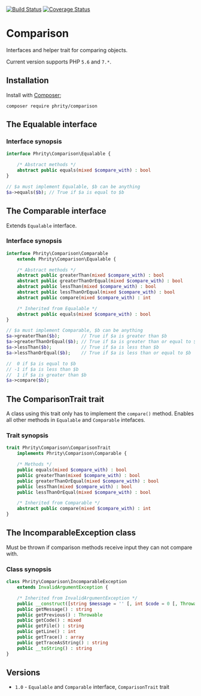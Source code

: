 [![Build Status](https://travis-ci.org/sirn-se/phrity-comparison.svg?branch=master)](https://travis-ci.org/sirn-se/phrity-comparison)
[![Coverage Status](https://coveralls.io/repos/github/sirn-se/phrity-comparison/badge.svg?branch=master)](https://coveralls.io/github/sirn-se/phrity-comparison?branch=master)

# Comparison

Interfaces and helper trait for comparing objects.

Current version supports PHP `5.6` and `7.*`.

## Installation

Install with [Composer](https://getcomposer.org/);
```
composer require phrity/comparison
```

## The Equalable interface

###  Interface synopsis

```php
interface Phrity\Comparison\Equalable {

    /* Abstract methods */
    abstract public equals(mixed $compare_with) : bool
}
```

```php
// $a must implement Equalable, $b can be anything
$a->equals($b); // True if $a is equal to $b
```

## The Comparable interface

Extends `Equalable` interface.

###  Interface synopsis

```php
interface Phrity\Comparison\Comparable
    extends Phrity\Comparison\Equalable {

    /* Abstract methods */
    abstract public greaterThan(mixed $compare_with) : bool
    abstract public greaterThanOrEqual(mixed $compare_with) : bool
    abstract public lessThan(mixed $compare_with) : bool
    abstract public lessThanOrEqual(mixed $compare_with) : bool
    abstract public compare(mixed $compare_with) : int

    /* Inherited from Equalable */
    abstract public equals(mixed $compare_with) : bool
}
```

```php
// $a must implement Comparable, $b can be anything
$a->greaterThan($b);        // True if $a is greater than $b
$a->greaterThanOrEqual($b); // True if $a is greater than or equal to $b
$a->lessThan($b);           // True if $a is less than $b
$a->lessThanOrEqual($b);    // True if $a is less than or equal to $b

//  0 if $a is equal to $b
// -1 if $a is less than $b
//  1 if $a is greater than $b
$a->compare($b);
```

## The ComparisonTrait trait

A class using this trait only has to implement the `compare()` method. Enables all other methods in `Equalable` and `Comparable` intefaces.

###  Trait synopsis

```php
trait Phrity\Comparison\ComparisonTrait
    implements Phrity\Comparison\Comparable {

    /* Methods */
    public equals(mixed $compare_with) : bool
    public greaterThan(mixed $compare_with) : bool
    public greaterThanOrEqual(mixed $compare_with) : bool
    public lessThan(mixed $compare_with) : bool
    public lessThanOrEqual(mixed $compare_with) : bool

    /* Inherited from Comparable */
    abstract public compare(mixed $compare_with) : int
}
```

## The IncomparableException class

Must be thrown if comparison methods receive input they can not compare with.

###  Class synopsis

```php
class Phrity\Comparison\IncomparableException
    extends InvalidArgumentException {

    /* Inherited from InvalidArgumentException */
    public __construct([string $message = '' [, int $code = 0 [, Throwable $previous = null]]])
    public getMessage() : string
    public getPrevious() : Throwable
    public getCode() : mixed
    public getFile() : string
    public getLine() : int
    public getTrace() : array
    public getTraceAsString() : string
    public __toString() : string
}
```

## Versions

* `1.0` - `Equalable` and `Comparable` interface, `ComparisonTrait` trait
